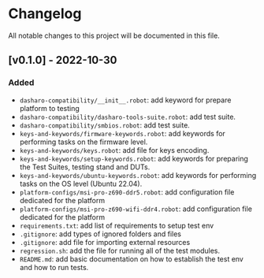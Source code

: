 <!--
SPDX-FileCopyrightText: 2024 3mdeb <contact@3mdeb.com>

SPDX-License-Identifier: MIT
-->

# Changelog

All notable changes to this project will be documented in this file.

## [v0.1.0] - 2022-10-30

### Added

- `dasharo-compatibility/__init__.robot`: add keyword for prepare platform to
    testing
- `dasharo-compatibility/dasharo-tools-suite.robot`: add test suite.
- `dasharo-compatibility/smbios.robot`: add test suite.
- `keys-and-keywords/firmware-keywords.robot`: add keywords for performing
    tasks on the firmware level.
- `keys-and-keywords/keys.robot`: add file for keys encoding.
- `keys-and-keywords/setup-keywords.robot`: add keywords for preparing the Test
    Suites, testing stand and DUTs.
- `keys-and-keywords/ubuntu-keywords.robot`: add keywords for performing
    tasks on the OS level (Ubuntu 22.04).
- `platform-configs/msi-pro-z690-ddr5.robot`: add configuration file dedicated
    for the platform
- `platform-configs/msi-pro-z690-wifi-ddr4.robot`: add configuration file
    dedicated for the platform
- `requirements.txt`: add list of requirements to setup test env
- `.gitignore`: add types of ignored folders and files
- `.gitignore`: add file for importing external resources
- `regression.sh`: add the file for running all of the test modules.
- `README.md`: add basic documentation on how to establish the test env and
    how to run tests.
